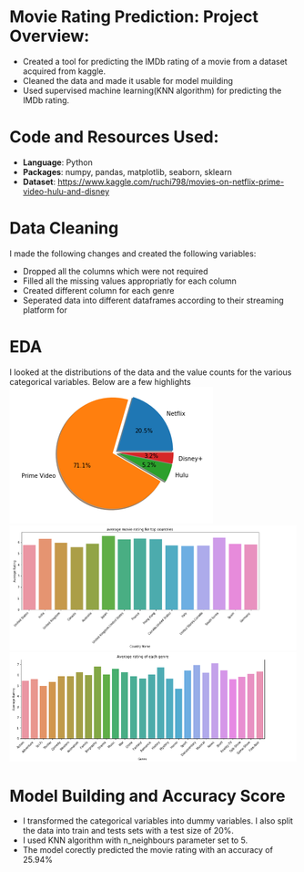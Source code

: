 # Movie Rating Prediction: Project Overview:

* Created a tool for predicting the IMDb rating of a movie from a dataset acquired from kaggle.
* Cleaned the data and made it usable for model muilding
* Used supervised machine learning(KNN algorithm) for predicting the IMDb rating.

# Code and Resources Used:
* **Language**: Python
* **Packages**: numpy, pandas, matplotlib, seaborn, sklearn
* **Dataset**: https://www.kaggle.com/ruchi798/movies-on-netflix-prime-video-hulu-and-disney

# Data Cleaning
I made the following changes and created the following variables:
* Dropped all the columns which were not required
* Filled all the missing values appropriatly for each column
* Created different column for each genre
* Seperated data into different dataframes according to their streaming platform for 

# EDA
I looked at the distributions of the data and the value counts for the various categorical variables. Below are a few highlights<br>
![](https://github.com/sarvagyajain/Movie-Rating-Prediction/blob/master/images/movie%20proportion.PNG)
![](https://github.com/sarvagyajain/Movie-Rating-Prediction/blob/master/images/average%20rating%20country.PNG)
![](https://github.com/sarvagyajain/Movie-Rating-Prediction/blob/master/images/average%20rating%20genre.PNG)

# Model Building and Accuracy Score
* I transformed the categorical variables into dummy variables. I also split the data into train and tests sets with a test size of 20%.
* I used KNN algorithm with n_neighbours parameter set to 5.
* The model corectly predicted the movie rating with an accuracy of 25.94%
